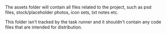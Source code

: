 The assets folder will contain all files related to the project, such as psd files,
stock/placeholder photos, icon sets, txt notes etc.

This folder isn't tracked by the task runner and it shouldn't contain any code
files that are intended for distribution.